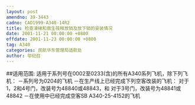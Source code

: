 ```yaml
---
layout: post
amendno: 39-3443
cadno: CAD1999-A340-14R2
title: 检查滑梯和救生筏释放销及放下销的安装情况
date: 2001-11-21 00:00:00 +0800
effdate: 2001-11-23 00:00:00 +0800
tag: A340
categories: 民航华东管理局适航处
author: 邬纪召
---
```


##适用范围:
适用于系列号在0002至0233(含)的所有A340系列飞机，除下列飞
机：     －系列号为0204的飞机     －在生产线上已经完成下列空客改装的飞机：
对于1，2和4号门，改装号为48840或48843，和      对于3号门，改装号为48841或48842     －在使用中已经完成空客SB A340-25-4152的飞机

